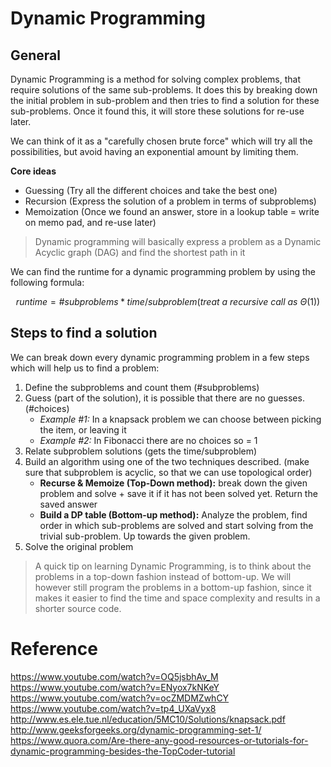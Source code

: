# Dynamic Programming
## General
Dynamic Programming is a method for solving complex problems, that require solutions of the same sub-problems. It does this by breaking down the initial problem in sub-problem and then tries to find a solution for these sub-problems. Once it found this, it will store these solutions for re-use later.

We can think of it as a "carefully chosen brute force" which will try all the possibilities, but avoid having an exponential amount by limiting them.

**Core ideas**
* Guessing (Try all the different choices and take the best one)
* Recursion (Express the solution of a problem in terms of subproblems)
* Memoization (Once we found an answer, store in a lookup table = write on memo pad, and re-use later)

> Dynamic programming will basically express a problem as a Dynamic Acyclic graph (DAG) and find the shortest path in it

We can find the runtime for a dynamic programming problem by using the following formula:

$$runtime = \#subproblems * time/subproblem (treat~a~recursive~call~as~Θ(1))$$

## Steps to find a solution
We can break down every dynamic programming problem in a few steps which will help us to find a problem:
1. Define the subproblems and count them (#subproblems)
2. Guess (part of the solution), it is possible that there are no guesses. (#choices)
    * *Example #1:* In a knapsack problem we can choose between picking the item, or leaving it
    * *Example #2:* In Fibonacci there are no choices so = 1
3. Relate subproblem solutions (gets the time/subproblem)
4. Build an algorithm using one of the two techniques described. (make sure that subproblem is acyclic, so that we can use topological order)
    * **Recurse & Memoize (Top-Down method):** break down the given problem and solve + save it if it has not been solved yet. Return the saved answer
    * **Build a DP table (Bottom-up method):** Analyze the problem, find order in which sub-problems are solved and start solving from the trivial sub-problem. Up towards the given problem.
5. Solve the original problem

> A quick tip on learning Dynamic Programming, is to think about the problems in a top-down fashion instead of bottom-up. We will however still program the problems in a bottom-up fashion, since it makes it easier to find the time and space complexity and results in a shorter source code.


# Reference
https://www.youtube.com/watch?v=OQ5jsbhAv_M<br />
https://www.youtube.com/watch?v=ENyox7kNKeY<br />
https://www.youtube.com/watch?v=ocZMDMZwhCY<br />
https://www.youtube.com/watch?v=tp4_UXaVyx8<br />
http://www.es.ele.tue.nl/education/5MC10/Solutions/knapsack.pdf<br />
http://www.geeksforgeeks.org/dynamic-programming-set-1/<br />
https://www.quora.com/Are-there-any-good-resources-or-tutorials-for-dynamic-programming-besides-the-TopCoder-tutorial